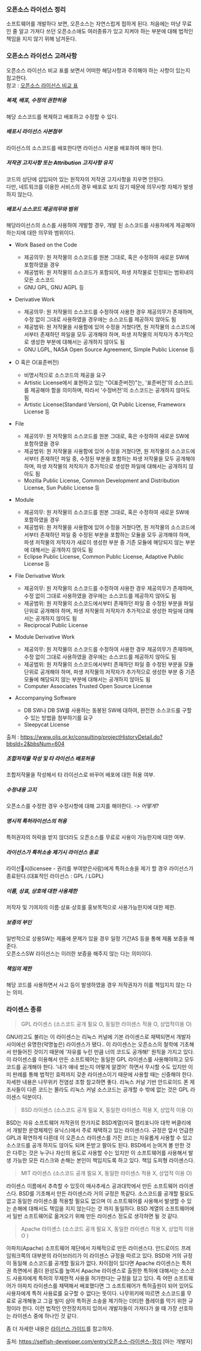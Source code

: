 ﻿### 오픈소스 라이선스 정리

소프트웨어를 개발하다 보면, 오픈소스는 자연스럽게 접하게 된다. 
처음에는 마냥 무료인 줄 알고 가져다 쓰던 오픈소스애도 여러종류가 있고 지켜야 하는 부분에 대해 법적인 책임을 지지 않기 위해 남겨둔다.


### 오픈소스 라이선스 고려사항
오픈소스 라이선스 비교 표를 보면서 어떠한 해당사항과 주의해야 하는 사항이 있는지 참고한다.  
참고 : [오픈소스 라이선스 비교 표](https://olis.or.kr/license/compareGuide.do)


##### 복제, 배포, 수정의 권한허용	
해당 소스코드를 복제하고 배포하고 수정할 수 있다.

##### 배포시 라이선스 사본첨부	
라이선스의 소스코드를 배포한다면 라이선스 사본을 배포하여 해야 한다.

##### 저작권 고지사항 또는 Attribution 고지사항 유지	
코드의 상단에 삽입되어 있는 원작자의 저작권 고지사항을 지우면 안된다.  
다만, 네트워크를 이용한 서비스의 경우 배포로 보지 않기 때문에 의무사항 자체가 발생하지 않는다.

##### 배포시 소스코드 제공의무와 범위  
해당라이선스의 소스를 사용하여 개발할 경우, 개발 된 소스코드를 사용자에게 제공해야 하는지에 대한 의무와 범위이다.

- Work Based on the Code  
  - 제공의무: 원 저작물의 소스코드를 원본 그대로, 혹은 수정하여 새로운 SW에 포함하였을 경우
  - 제공범위: 원 저작물의 소스코드가 포함되어, 파생 저작물로 인정되는 범위내의 모든 소스코드
  - GNU GPL, GNU AGPL 등  


- Derivative Work  
  - 제공의무: 원 저작물의 소스코드를 수정하여 사용한 경우 제공의무가 존재하며, 수정 없이 그대로 사용하였을 경우에는 소스코드를 제공하지 않아도 됨
  - 제공범위: 원 저작물을 사용함에 있어 수정을 거쳤다면, 원 저작물의 소스코드에서부터 존재하던 파일을 모두 공개해야 하며, 파생 저작물의 저작자가 추가적으로 생성한 부분에 대해서는 공개하지 않아도 됨
  - GNU LGPL, NASA Open Source Agreement, Simple Public License 등  


- O 혹은 O(표준버전)
  - 비명시적으로 소스코드의 제공을 요구
  - Artistic License에서 표현하고 있는 "O(표준버전)"는, '표준버전'의 소스코드를 제공해야 함을 의미하며, 따라서 '수정버전'의 소스코드는 공개하지 않아도 됨
  - Artistic License(Standard Version), Qt Public License, Frameworx License 등


- File
  - 제공의무: 원 저작물의 소스코드를 원본 그대로, 혹은 수정하여 새로운 SW에 포함하였을 경우
  - 제공범위: 원 저작물을 사용함에 있어 수정을 거쳤다면, 원 저작물의 소스코드에서부터 존재하던 파일 중, 수정된 부분을 포함하는 파생 저작물을 모두 공개해야 하며, 파생 저작물의 저작자가 추가적으로 생성한 파일에 대해서는 공개하지 않아도 됨
  - Mozilla Public License, Common Development and Distribution License, Sun Public License 등


- Module
  - 제공의무: 원 저작물의 소스코드를 원본 그대로, 혹은 수정하여 새로운 SW에 포함하였을 경우
  - 제공범위: 원 저작물을 사용함에 있어 수정을 거쳤다면, 원 저작물의 소스코드에서부터 존재하던 파일 중 수정된 부분을 포함하는 모듈을 모두 공개해야 하며, 파생 저작물의 저작자가 새로이 생성한 부분 중 기존 모듈에 해당되지 않는 부분에 대해서는 공개하지 않아도 됨
  - Eclipse Public License, Common Public License, Adaptive Public License 등


- File Derivative Work
  - 제공의무: 원 저작물의 소스코드를 수정하여 사용한 경우 제공의무가 존재하며, 수정 없이 그대로
   사용하였을 경우에는 소스코드를 제공하지 않아도 됨
  - 제공범위: 원 저작물의 소스코드에서부터 존재하던 파일 중 수정된 부분을 파일 단위로 공개해야
   하며, 파생 저작물의 저작자가 추가적으로 생성한 파일에 대해서는 공개하지 않아도 됨
  - Reciprocal Public License


- Module Derivative Work
  - 제공의무: 원 저작물의 소스코드를 수정하여 사용한 경우 제공의무가 존재하며, 수정 없이 그대로
   사용하였을 경우에는 소스코드를 제공하지 않아도 됨
  - 제공범위: 원 저작물의 소스코드에서부터 존재하던 파일 중 수정된 부분을 모듈 단위로 공개해야
   하며, 파생 저작물의 저작자가 추가적으로 생성한 부분 중 기존 모듈에 해당되지 않는 부분에
   대해서는 공개하지 않아도 됨
  - Computer Associates Trusted Open Source License

 
- Accompanying Software
  - DB SW나 DB SW를 사용하는 동봉된 SW에 대하여, 완전한 소스코드를 구할 수 있는 방법을
   첨부하기를 요구
  - Sleepycat License
  
출처 : https://www.olis.or.kr/consulting/projectHistoryDetail.do?bbsId=2&bbsNum=604

##### 조합저작물 작성 및 타 라이선스 배포허용  
조합저작물을 작성해서 타 라이선스로 바꾸어 배포에 대한 허용 여부.

##### 수정내용 고지	
오픈소스를 수정한 경우 수정사항에 대해 고지를 해야한다. -> *어떻게?*

##### 명시적 특허라이선스의 허용	 
특허권자의 허락을 받지 않더라도 오픈소스를 무료로 사용이 가능한지에 대한 여부.

##### 라이선스가 특허소송 제기시 라이선스 종료  
라이선시(licensee - 권리를 부여받은사람)에게 특허소송을 제기 할 경우 라이선스가 종료된다.(대표적인 라이선스 : GPL / LGPL)

##### 이름, 상표, 상호에 대한 사용제한	
저작자 및 기여자의 이름·상표·상호를 홍보목적으로 사용가능한지에 대한 제한.

##### 보증의 부인	 
일반적으로 상용SW는 제품에 문제가 있을 경우 일정 기간AS 등을 통해 제품 보증을 해준다.  
오픈소스SW 라이선스는 이러한 보증을 해주지 않는 다는 의미이다.

##### 책임의 제한
해당 코드를 사용하면서 사고 등이 발생하였을 경우 저작권자가 이를 책임지지 않는 다는 의미.

### 라이센스 종류
> GPL 라이센스 (소스코드 공개 필요 O, 동일한 라이센스 적용 O, 상업적이용 O)  

  GNU라고도 불리는 이 라이센스는 리눅스 커널에 기본 라이센스로 채택되면서 개발자 사이에선 유명한(악명높은) 라이센스가 됐다.. 이 라이센스는 오픈소스의 철학에 기초해서 만들어진 것이기 때문에 '자유를 누린 만큼 너의 코드도 공개해!' 원칙을 가지고 있다. 이 라이센스를 이용해서 만든 소프트웨어는 동일한 GPL 라이센스를 사용해야하고 모두 코드를 공개해야 한다. '내가 얘네 썼는지 어떻게 알겠어' 하면서 무시할 수도 있지만 이미 판례를 통해 법적인 효력까지 갖춘 라이센스이기 때문에 사용할 때는 신중해야 한다. 자세한 내용은 나무위키 전염성 조항 참고하면 좋다. 리눅스 커널 기반 안드로이드 폰 제조사들이 다른 코드는 몰라도 리눅스 커널 소스코드는 공개할 수 밖에 없는 것은 GPL 라이센스 덕분이다.



> BSD 라이센스 (소스코드 공개 필요 X, 동일한 라이센스 적용 X, 상업적 이용 O)  

  BSD는 자유 소프트웨어 저작권의 한가지로 BSD계열(미국 캘리포니아 대학 버클리에서 개발한 운영체제인 유닉스)에서 주로 채택하고 있는 라이센스다. 규정은 앞서 언급한 GPL과 확연하게 다른데 이 오픈소스 라이센스를 가진 코드는 자유롭게 사용할 수 있고 소스코드를 공개 하지도 않아도 되며 돈받고 팔아도 된다. BSD에서 눈여겨 볼 만한 것은 다루는 것은 누구나 자신의 용도로 사용할 수는 있지만 이 소프트웨어를 사용해서 발생 가능한 모든 리스크와 손해는 본인이 책임지도록 하고 있다. 책임 도피형 라이센스다.



> MIT 라이센스 (소스코드 공개 필요 X, 동일한 라이센스 적용 X, 상업적 이용 O)  

  라이센스 이름에서 추측할 수 있듯이 매사추세스 공과대학에서 만든 소프트웨어 라이센스다. BSD를 기초해서 만든 라이센스라 거의 규정은 똑같다. 소스코드를 공개할 필요도 없고 동일한 라이센스를 적용할 필요도 없으며 이 소프트웨어를 사용해서 발생할 수 있는 손해에 대해서도 책임을 지지 않는다는 것 까지 동일하다. BSD 계열의 소프트웨어에서 일반 소프트웨어로 옮겨오기 위해 만든 라이센스 정도로 생각하면 될 것 같다.



> Apache 라이센스 (소스코드 공개 필요 X, 동일한 라이센스 적용 X, 상업적 이용 O )  

  아파치(Apache) 소프트웨어 재단에서 자체적으로 만든 라이센스다. 안드로이드 프레임워크쪽의 대부분의 라이브러리가 이 라이센스 규정을 따르고 있다. BSD와 거의 규정이 동일해 소스코드를 공개할 필요가 없다. 차이점이 있다면 Apache 라이센스는 특허권 측면에서 좀더 완성도를 높여서 Apache 라이센스로 출원한 특허에 대해서는 소스코드 사용자에게 특허의 무제한적 사용을 허가한다는 규정을 담고 있다. 즉 어떤 소프트웨어가 아파치 라이센스를 채택해서 배포했다면 그 소프트웨어가 특허출원이 되어 있어도 사용자에게 특허 사용료를 요구할 수 없다는 뜻이다. 나무위키에 따르면 소스코드를 무료로 공개해놓고 그걸 빌미 삼아 특허권 소송을 제기하는 더티한 플레이를 막기 위한 규정이라 한다. 이런 법적인 안전장치까지 있어서 개발자들이 가져다가 쓸 때 가장 선호하는 라이센스 중에 하나인 것 같다.

좀 더 자세한 내용은 [라이선스 가이드](https://www.oss.kr/oss_license)를 참고하자.


출처: https://selfish-developer.com/entry/오픈소스-라이센스-정리 [아는 개발자]  



